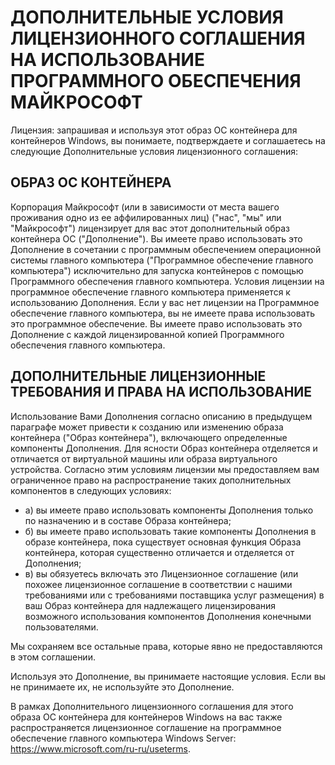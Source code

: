 
# <a name="microsoft-software-supplemental-license-terms"></a>ДОПОЛНИТЕЛЬНЫЕ УСЛОВИЯ ЛИЦЕНЗИОННОГО СОГЛАШЕНИЯ НА ИСПОЛЬЗОВАНИЕ ПРОГРАММНОГО ОБЕСПЕЧЕНИЯ МАЙКРОСОФТ

Лицензия: запрашивая и используя этот образ ОС контейнера для контейнеров Windows, вы понимаете, подтверждаете и соглашаетесь на следующие Дополнительные условия лицензионного соглашения:

## <a name="container-os-image"></a>ОБРАЗ ОС КОНТЕЙНЕРА 

Корпорация Майкрософт (или в зависимости от места вашего проживания одно из ее аффилированных лиц) ("нас", "мы" или "Майкрософт") лицензирует для вас этот дополнительный образ контейнера ОС ("Дополнение"). Вы имеете право использовать это Дополнение в сочетании с программным обеспечением операционной системы главного компьютера ("Программное обеспечение главного компьютера") исключительно для запуска контейнеров с помощью Программного обеспечения главного компьютера.  Условия лицензии на программное обеспечение главного компьютера применяется к использованию Дополнения. Если у вас нет лицензии на Программное обеспечение главного компьютера, вы не имеете права использовать это программное обеспечение. Вы имеете право использовать это Дополнение с каждой лицензированной копией Программного обеспечения главного компьютера.

## <a name="additional-licensing-requirements-andor-use-rights"></a>ДОПОЛНИТЕЛЬНЫЕ ЛИЦЕНЗИОННЫЕ ТРЕБОВАНИЯ И ПРАВА НА ИСПОЛЬЗОВАНИЕ 

Использование Вами Дополнения согласно описанию в предыдущем параграфе может привести к созданию или изменению образа контейнера ("Образ контейнера"), включающего определенные компоненты Дополнения. Для ясности Образ контейнера отделяется и отличается от виртуальной машины или образа виртуального устройства.  Согласно этим условиям лицензии мы предоставляем вам ограниченное право на распространение таких дополнительных компонентов в следующих условиях:

  - а) вы имеете право использовать компоненты Дополнения только по назначению и в составе Образа контейнера;
  - б) вы имеете право использовать такие компоненты Дополнения в образе контейнера, пока существует основная функция Образа контейнера, которая существенно отличается и отделяется от Дополнения; 
  - в) вы обязуетесь включать это Лицензионное соглашение (или похожее лицензионное соглашение в соответствии с нашими требованиями или с требованиями поставщика услуг размещения) в ваш Образ контейнера для надлежащего лицензирования возможного использования компонентов Дополнения конечными пользователями.

Мы сохраняем все остальные права, которые явно не предоставляются в этом соглашении.

Используя это Дополнение, вы принимаете настоящие условия. Если вы не принимаете их, не используйте это Дополнение.

В рамках Дополнительного лицензионного соглашения для этого образа ОС контейнера для контейнеров Windows на вас также распространяется лицензионное соглашение на программное обеспечение главного компьютера Windows Server: https://www.microsoft.com/ru-ru/useterms.  
